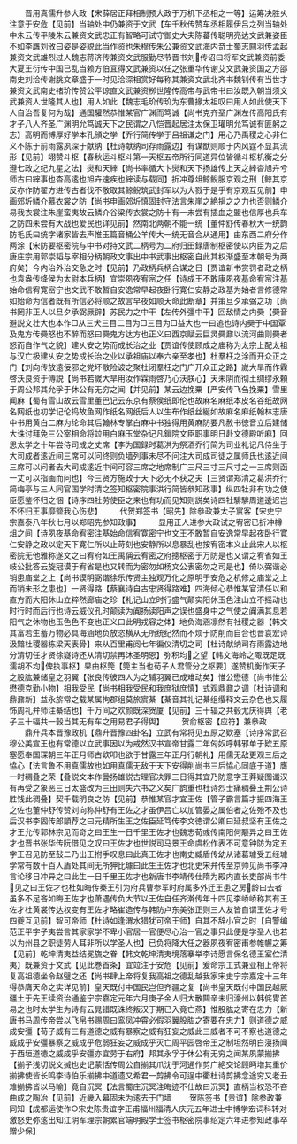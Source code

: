 <!-- { "loadSidebar": true } -->
　　晋用真儒升参大政【宋薛居正拜相制预大政于万机下丞相之一等】运筹决胜乆注意于安危【见前】当轴处中仍兼资于文武【车千秋传赞车丞相履伊吕之列当轴处中朱云传平陵朱云兼资文武忠正有智略可试守御史大夫陈蕃传聪明亮达文武兼姿臣不如李膺刘攽曰姿是姿貌此当作资也朱穆传朱公兼资文武海内竒士蜀志闗羽传孟起兼资文武雄烈过人魏志蒋济传兼资文武服勤尽节晋书刘传诏曰将军文武兼资前委大夏王衍传中国已乱当赖方伯冝得文武兼资以任之张重华传谢艾文武兼资国之方邵南史刘洽传谢朓文章盛于一时见洽深相赏好每称其兼资文武北齐书魏钊传有当世才兼资文武南史禇玠传赞公平谅直文武兼资栁世隆传高帝与武帝书曰汝既入朝当须文武兼资人世隆其人也】用人如此【魏志毛玠传玠为东曹掾太祖叹曰用人如此使天下人自治吾复何为哉】通国驩然恭惟某官广渊而笃诚【尚书克齐圣广渊左传高阳氏有才子八人齐圣广渊明允笃诚天下之民谓之八恺晋起居注太保卫瓘明允笃诚有匪躬之志】高明而博厚好学本孔顔之学【乔行简传学于吕祖谦之门】用心乃禹稷之心非仁义不陈于前雨露夙深于献纳【杜诗献纳司存雨露边】有谋猷则顺于内风霆不显其流形【见前】翊赞斗枢【春秋运斗枢斗第一天枢五帝所行同道异位皆循斗枢机衡之分遵七政之纪九星之法】爕和天縡【尚书率循大卞爕和天下扬雄传上天之縡杳旭卉兮师古曰縡事也杳高逺也旭卉速疾也縡读与载同】折冲尊俎鲸鲵服京观之刑【鲸其京反亦作防翟方进传古者伐不敬取其鲸鲵筑武封军以为大戮于是乎有京观互见前】申画郊圻鳞介慕衣裳之防【尚书申画郊圻慎固封守法言朱崖之絶捐之之力也否则鳞介易我衣裳注朱崖蛮夷故云鳞介谷梁传衣裳之防十有一未尝有插血之盟也信厚也兵车之防四未尝有大战也爱民也详见前】然南北两朝不能一统【董仲舒传春秋大一统韵防毛氏曰统字诸家皆去声惟玉篇音桶公羊传大一统无音合从通用】由东西二府分作两涂【宋防要枢密院与中书对持文武二柄号为二府归田録唐制枢密使以内臣为之后唐庄宗用郭崇韬与宰相分柄朝政文事出中书武事出枢密自此其权渐盛至本朝号为两府矣】今内治外治交急之时【见前】乃政柄兵柄合谋之日【贾谊新书赏罚者政之柄也袁盎传绛侯为太尉本兵柄】宜崇夙夜宥宻之任【诗成王不敢康夙夜基命宥宻注基始命信宥寛宻宁也文武不敢暂自安逸常早起夜卧行寛仁安静之政基为始者言修德常如始命为信者既有所信必将顺之故言早夜如顺天命此断章】并策旦夕承弼之功【尚书罔非正人以旦夕承弼厥辟】苏民力之中干【左传外彊中干】回敌情之内奰【奰音避説文壮大也本作□从三犬三目二目为□三目为□益大也一曰追也诗内奰于中国覃及鬼方传奰怒也不醉而怒曰奰鬼方达方也正义曰西京赋云巨灵奰鼐以流河曲则奰者怒而自作气之貌】建乆安之势而成长治之业【贾谊传使顾成之庙称为太宗上配太祖与汉亡极建乆安之势成长治之业以承祖庙以奉六亲至孝也】杜羣枉之涂而开众正之门【刘向传放逺佞邪之党坏散险诐之聚杜闭羣枉之门广开众正之路】嵗大旱而作霖啓沃良资于傅説【尚书若嵗大旱用汝作霖雨啓乃心沃朕心】天未阴而彻土绸缪永頼于周公邦其允孚于休公有无穷之闻【并见前】某云边挽粟【严安传飞刍挽粟】雪里闻麻【蜀有雪山故云雪里董巴记云东京有蔡侯纸即伦也故麻名麻纸本皮名谷纸故网名网纸也初学记伦捣故鱼网作纸名网纸后人以生布作纸丝綖如故麻名麻纸翰林志唐中书用黄白二麻为纶命其后翰林专掌白麻中书独得用黄麻防要凡赦书徳音立后建储大诛讨拜免三公宰相命将竝用白麻玉堂杂记凡鎻院文臣职事明日赴文德殿听麻】回思太学之十年尝侍司成之丈席【李为国録时葛洪为祭酒乔行简为司业礼记凡侍坐于大司成者逺近间三席可以问终则负墙列事未尽不问注大司成司徒之属师氏也逺近间三席可以问者去大司成逺近中间可容三席之地席制广三尺三寸三尺寸之一三席则函一丈可以指画而问也】今三贤方施政于天下必无不获之夫【三贤谓郑清之葛洪乔行简梅亭与三人同官国学时清之签知枢密院事洪行简皆叅知政事】纵四牡非有功之使臣愿鉴怀归之悃【诗序四牡劳使臣之来也有功而见知则説矣诗四牡騑騑周道逶迟岂不怀归王事靡盬我心伤悲】
　　代贺郑签书【昭先】除叅政兼太子賔客【宋史宁宗嘉泰八年秋七月以郑昭先参知政事】
　　显用正人进参大政试之宥密已折冲樽俎之间【诗夙夜基命宥密注基始命信宥寛密宁也文王不敢暂自安逸常早起夜卧行寛仁安静之政以定天下寛仁所以止苛刻也安静所以息暴乱也按宥密本义止此宋人以枢密院无他雅称遂文之曰宥府如王禹偁云宥密之府摠枢密于万防是也又谓之宥省如王岐公批答云旋冠谟于宥省是也又转而为密勿如杨文公表密勿之司是也】倚以弼谐必销患庙堂之上【尚书谟明弼谐徐乐传贤主独观万化之原明于安危之机修之庙堂之上而销未形之患也】一贤得路【蔡襄诗自古忠贤得路难】四海倾心恭惟某官清任以和直方而大阳休山立粹然廊庙之珍【礼记山立时行盛气颠实阳休玉色注山立不摇动也时行时而后行也诗云威仪孔时颠读为阗扬读阳声之误也盛身中之气使之阗满其息若阳气之休物也玉色色不变也正义曰此明戎容之体】地负海涵凛然有社稷之器【韩文其富若生蓄万物必具海涵地负放恣横从无所统纪然而不烦于防削而自合也晋袁宏诗汲黯杜稷器栋梁天表骨】来从百里甫阅七年徧仪清切之司【杜诗献纳司存雨露边地分清切任才贤徐嶷诗还从清切禁再沐圣明恩】弥积均之望【韩文海岭之陬既足既濡胡不均俾执事枢】果由枢筦【筦主当也荀子人君管分之枢要】遂赞机衡作天子之股肱兼储皇之羽翼【张良传彼四人为之辅羽翼已成难动矣】惟公懋德【尚书惟公懋德克勤小物】相我受民【尚书相我受民和我庶狱庶慎】式观鼎鼐之调【杜诗调和鼎鼐新】益永旂常之载某属拘郡组莫旅賔綦【綦音其礼记綦组缨释文云杂色也又履饰周礼弁师注綦结也】千万间之欢颜既深贺厦【见前】三十辐之共毂尤庆得舆【老子三十辐共一毂当其无有车之用易君子得舆】
　　贺俞枢密【应符】兼叅政
　　鼎升兵本晋豫政机【鼎升晋豫四卦名】立武有常将见五原之欵塞【诗序常武召穆公美宣王也有常德以立武事因以为戒然汉书宣帝甘露二年匈奴呼韩邪单于欵五原塞愿奉国琛朝三年正月师古欵叩也欲于甘露三年正月行朝礼】用儒无敌更观三后之恊心【法言鲁不用真儒故也如用真儒无敌于天下安得削尚书三后恊心同底于道】膺一时稠叠之荣【叠説文本作曡扬雄説古理官决罪三日得其宜乃防意字王莽疑图谶汉有再受之象恶三日太盛改为三田则失六书之义矣广韵重也杜诗烈士痛稠叠王荆公诗胜饯此稠叠】契千载明良之防【见前】恭惟某官才宜王佐【管子霸言篇才振四海王之佐也董仲舒传赞刘向称仲舒有王佐之才虽伊吕亡以加管晏之属伯者之佐殆不及也后汉书李固传郎顗荐之曰元精所生王之佐臣延笃传李文徳谓公卿曰延叔坚有王佐之才王允传郭林宗见而竒之曰王生一日千里王佐才也魏志荀彧传南阳何颙异之曰王佐才也晋书张华传阮借见之叹曰王佐才也世説司马景王命虞松作表不可意钟防为定五字王召见防至鼔二乃出王拊手叹息曰此真王佐才也南史臧盾传幼从诸葛璩受五经璩学常有数十百人盾处其间无所狎比璩曰此生王佐才也北史宋弁传至京帅见尚书李冲言论移日冲异之曰此生一日千里王佐才也新唐书李靖传仕隋为殿内直长吏部尚书牛见之曰王佐才也杜如晦传秦王引为府兵曹参军时府属多外迁王患之房龄曰去者虽多不足吝如晦王佐才也萧遇传负大节以王佐自任齐澣传年十四见李峤峤称其有王佐才杜黄裳传达权变有王佐才略崔造传与韩防卢东美张正则三人友皆自谓王佐才号四夔互见前】智可帝师【杜诗如逢渭水猎犹可帝王师】自其不辞小官之时【自警编范正平字子夷尝言其家家学不卑小官居一官便尽心治一官之事只此便是学圣人也若以为州县之职徒劳人耳非所以学圣人也】已负将降大任之器夙夜宥密甫参帷幄之筹【见前】乾坤清夷益结冕旒之眷【韩文乾坤清夷境落搴举李诗愿言保名德王室伫清夷】既兼资于文武【见此巻首条】宜竝注于安危【见前】爰命宗工式兼亚相上帝将复高祖德坐令赵璧之还【尚书肆上帝将复我高祖之德乱越我家宋史宁宗嘉定十三年得恭膺天命之实详见前】皇天既付中国民岂但齐疆之复【尚书皇天既付中国民越厥疆土于先王续资治通鉴宁宗嘉定元年六月庚子金人归大散闗辛未归濠州以韩侂冑首易之也时太学生为诗有云晁错既诛终叛汉于期已入竟亡燕】惟股肱之寄在忠力【新唐书马周传帝尝以飞帛书赐周曰鸾凤冲霄必假羽翼股肱之寄要在忠力】则道德之威成安彊【荀子威有三有道德之威有暴察之威有狂妄之威此三威者不可不察也道德之威成乎安彊暴察之威成乎危弱狂妄之威成乎灭亡周平园啓帝王之制坦然明白寖扬闻于西垣道徳之威成乎安彊亦宜劳于右府】邦其永孚于休公有无穷之闻某夙蒙揃拂【揃子浅切説文搣也史记蒙恬传周公自揃其爪沈于河通作剪广絶交论顾眄増其重价揃拂使皆长鸣李诗伯乐揃拂中道遗又希君一剪拂令可逞中衢杜诗剪拂念途穷又老丑难揃拂皆以马喻】竟自沉冥【法言蜀庄沉冥注晦迹不仕故曰沉冥】直柄当权恐不吝曲成之陶冶【见前】近畿入幕固未为逺去于门墙
　　贺陈签书【贵谊】除参政兼同知【成都运使作○宋史陈贵谊字正甫福州福清人庆元五年进士中博学宏词科转对激怒史弥逺出知江阴军理宗朝累官端明殿学士签书枢密院事绍定六年进参知政事卒赠少保】

